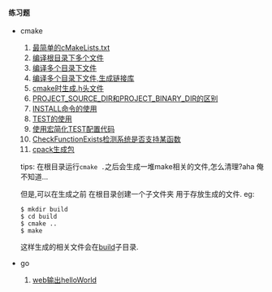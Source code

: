 #### 练习题
* cmake
  1. [最简单的cMakeLists.txt](./cmake/section1)
  2. [编译根目录下多个文件](./cmake/section2)
  3. [编译多个目录下文件](./cmake/section3)
  4. [编译多个目录下文件,生成链接库](./cmake/section4)
  5. [cmake时生成.h头文件](./cmake/section5)
  6. [PROJECT_SOURCE_DIR和PROJECT_BINARY_DIR的区别](./cmake/section6)
  7. [INSTALL命令的使用](./cmake/section7)
  8. [TEST的使用](./cmake/section8)
  9. [使用宏简化TEST配置代码](./cmake/section9)
  10. [CheckFunctionExists检测系统是否支持某函数](./cmake/section10)
  11. [cpack生成包](./cmake/section11)

  tips: 在根目录运行`cmake .`之后会生成一堆make相关的文件,怎么清理?aha 俺不知道...
  
  但是,可以在生成之前 在根目录创建一个子文件夹 用于存放生成的文件.
  eg:
  ```
  $ mkdir build
  $ cd build
  $ cmake ..
  $ make
  ```
  这样生成的相关文件会在[build](./cmake/section2/build)子目录.

* go
  1. [web输出helloWorld](./go/section1)